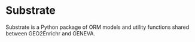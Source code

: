 # Substrate

Substrate is a Python package of ORM models and utility functions shared between GEO2Enrichr and GENEVA.